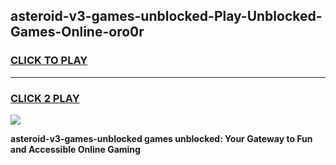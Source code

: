 
## asteroid-v3-games-unblocked-Play-Unblocked-Games-Online-oro0r
<h3>
<a href="https://premium76.site?title=asteroid-v3-games-unblocked&ref=24A">CLICK TO PLAY</a></h3>
<hr>

<h3>
<a href="https://premium76.site?title=asteroid-v3-games-unblocked&ref=24A">CLICK 2 PLAY</a>
  
</h3>

<a href="https://premium76.site?title=asteroid-v3-games-unblocked&ref=24A"><img src="https://clearcache.store/games.png"></a>


**asteroid-v3-games-unblocked games unblocked: Your Gateway to Fun and Accessible Online Gaming**
